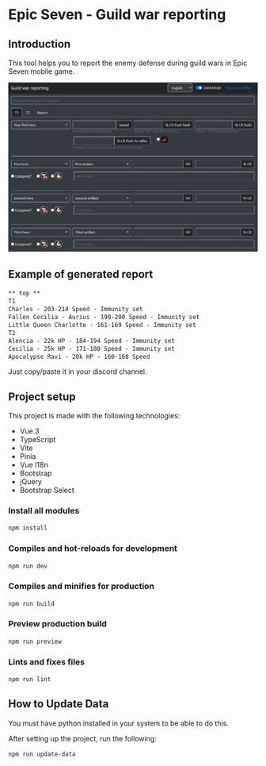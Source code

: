 # Epic Seven - Guild war reporting

## Introduction

This tool helps you to report the enemy defense during guild wars in Epic Seven mobile game.

![screenshot](https://github.com/Apen/epicseven/raw/master/public/assets/images/screen-1.png)

## Example of generated report 

```
** top **
T1
Charles - 203-214 Speed - Immunity set
Fallen Cecilia - Aurius - 190-200 Speed - Immunity set
Little Queen Charlotte - 161-169 Speed - Immunity set
T2
Alencia - 22k HP - 184-194 Speed - Immunity set
Cecilia - 25k HP - 171-180 Speed - Immunity set
Apocalypse Ravi - 20k HP - 160-168 Speed
```
Just copy/paste it in your discord channel.

## Project setup

This project is made with the following technologies:

* Vue 3
* TypeScript
* Vite
* Pinia
* Vue I18n
* Bootstrap
* jQuery
* Bootstrap Select

### Install all modules

```bash
npm install
```

### Compiles and hot-reloads for development

```bash
npm run dev
```

### Compiles and minifies for production

```bash
npm run build
```

### Preview production build

```bash
npm run preview
```

### Lints and fixes files

```bash
npm run lint
```

## How to Update Data

You must have python installed in your system to be able to do this.

After setting up the project, run the following:

```bash
npm run update-data
```
